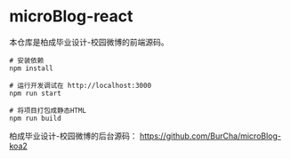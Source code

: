# microBlog-react

本仓库是柏成毕业设计-校园微博的前端源码。

```
# 安装依赖
npm install

# 运行开发调试在 http://localhost:3000
npm run start

# 将项目打包成静态HTML
npm run build
```

柏成毕业设计-校园微博的后台源码： https://github.com/BurCha/microBlog-koa2
